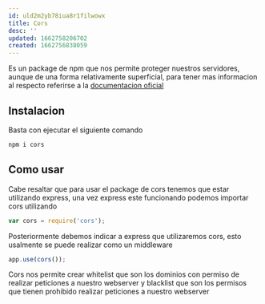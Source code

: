```yaml
---
id: uld2m2yb78iua8r1filwowx
title: Cors
desc: ''
updated: 1662758206702
created: 1662756838059
---
```


Es un package de npm que nos permite proteger nuestros servidores, aunque de una forma relativamente superficial, para tener mas informacion al respecto referirse a la [documentacion oficial](https://www.npmjs.com/package/cors)

## Instalacion

Basta con ejecutar el siguiente comando 

```bash
npm i cors
```

## Como usar

Cabe resaltar que para usar el package de cors tenemos que estar utilizando express, una vez express este funcionando podemos importar cors utilizando 

```js
var cors = require('cors');
```

Posteriormente debemos indicar a express que utilizaremos cors, esto usalmente se puede realizar como un middleware

```js 
app.use(cors());
```

Cors nos permite crear whitelist que son los dominios con permiso de realizar peticiones a nuestro webserver y blacklist que son los permisos que tienen prohibido realizar peticiones a nuestro webserver